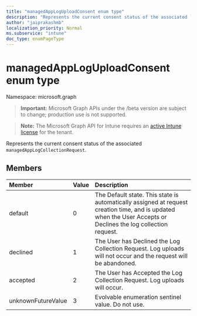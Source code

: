 ```yaml
---
title: "managedAppLogUploadConsent enum type"
description: "Represents the current consent status of the associated `managedAppLogCollectionRequest`."
author: "jaiprakashmb"
localization_priority: Normal
ms.subservice: "intune"
doc_type: enumPageType
---
```


# managedAppLogUploadConsent enum type

Namespace: microsoft.graph

> **Important:** Microsoft Graph APIs under the /beta version are subject to change; production use is not supported.

> **Note:** The Microsoft Graph API for Intune requires an [active Intune license](https://go.microsoft.com/fwlink/?linkid=839381) for the tenant.

Represents the current consent status of the associated `managedAppLogCollectionRequest`.

## Members
|Member|Value|Description|
|:---|:---|:---|
|default|0|The Default state. This state is automatically assigned at request creation time, and is updated when the User Accepts or Declines the log collection request.|
|declined|1|The User has Declined the Log Collection Request. Log uploads will not occur and the request will be abandoned.|
|accepted|2|The User has Accepted the Log Collection Request. Log uploads will occur.|
|unknownFutureValue|3|Evolvable enumeration sentinel value. Do not use.|
